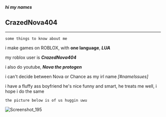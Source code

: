 ***hi my names***
   ## CrazedNova404
---------------------
```some things to know about me```

i make games on ROBLOX, with **one language**, ***LUA***

my roblox user is ***CrazedNova404***

i also do youtube, ***Nova the protogen***

i can't decide between Nova or Chance as my irl name *[#nameIssues]*

i have a fluffy ass boyfriend he's nice funny and smart, he treats me well, i hope i do the same

```the picture below is of us huggin uwu```

![Screenshot_195](https://user-images.githubusercontent.com/80184793/135946016-2d67eeaf-e169-4e27-9a62-17716a500e96.png)
